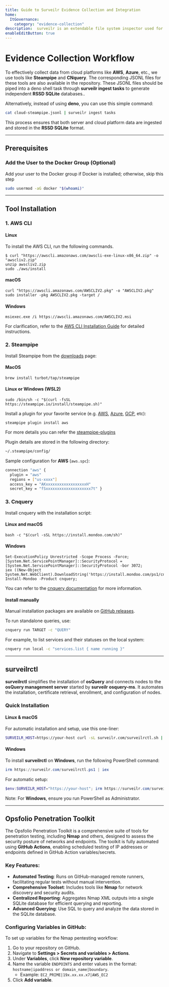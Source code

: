 ```yaml
---
title: Guide to Surveilr Evidence Collection and Integration
home:
  ItGovernance:
    category: "evidence-collection"
description:  surveilr is an extendable file system inspector used for performing surveillance of machine resources. It is designed to walk through resources like file systems and generate an SQLite database, which can then be consumed by any computing environment that supports SQLite.
enableEditButton: true
---
```


# Evidence Collection Workflow

To effectively collect data from cloud platforms like **AWS**, **Azure**, etc., we use tools like **Steampipe** and **CNquery**. The corresponding JSONL files for these tools are also available in the repository. These JSONL files should be piped into a deno shell task through **surveilr ingest tasks** to generate independent **RSSD SQLite** databases..

Alternatively, instead of using **deno**, you can use this simple command:

```bash
cat cloud-steampipe.jsonl | surveilr ingest tasks
```

This process ensures that both server and cloud platform data are ingested and stored in the **RSSD SQLite** format.

---

## **Prerequisites**

### **Add the User to the Docker Group (Optional)**

Add your user to the Docker group if Docker is installed; otherwise, skip this
step

```bash
sudo usermod -aG docker "$(whoami)"
```

---

## **Tool Installation**

### **1. AWS CLI**

#### Linux
To install the AWS CLI, run the following commands.

```
$ curl "https://awscli.amazonaws.com/awscli-exe-linux-x86_64.zip" -o "awscliv2.zip"
unzip awscliv2.zip
sudo ./aws/install
```

#### macOS

```
curl "https://awscli.amazonaws.com/AWSCLIV2.pkg" -o "AWSCLIV2.pkg"
sudo installer -pkg AWSCLIV2.pkg -target /
```

#### Windows
```
msiexec.exe /i https://awscli.amazonaws.com/AWSCLIV2.msi
```

For clarification, refer to the [AWS CLI Installation Guide](https://docs.aws.amazon.com/cli/latest/userguide/getting-started-install.html#getting-started-install-instructions) for detailed instructions.

### **2. Steampipe**

Install Steampipe from the [downloads](https://steampipe.io/downloads) page:

#### MacOS
```
brew install turbot/tap/steampipe
```

#### Linux or Windows (WSL2)
```
sudo /bin/sh -c "$(curl -fsSL https://steampipe.io/install/steampipe.sh)"
```

Install a plugin for your favorite service (e.g. [AWS](https://hub.steampipe.io/plugins/turbot/aws), [Azure](https://hub.steampipe.io/plugins/turbot/azure), [GCP](https://hub.steampipe.io/plugins/turbot/gcp), etc):

```
steampipe plugin install aws
```

For more details you can refer the [steampipe-plugins](https://steampipe.io/docs/managing/plugins#managing-plugins)

Plugin details are stored in the following directory:

```bash
~/.steampipe/config/
```

Sample configuration for **AWS** (`aws.spc`):

```bash
connection "aws" {
  plugin = "aws"
  regions = ["us-xxxx"]
  access_key = "AKxxxxxxxxxxxxxxxxxxH"
  secret_key = "fSxxxxxxxxxxxxxxxxxxxx7t" }
```

### **3. Cnquery**

Install cnquery with the installation script:

#### Linux and macOS
```
bash -c "$(curl -sSL https://install.mondoo.com/sh)"
```

#### Windows
```
Set-ExecutionPolicy Unrestricted -Scope Process -Force;
[System.Net.ServicePointManager]::SecurityProtocol = [System.Net.ServicePointManager]::SecurityProtocol -bor 3072;
iex ((New-Object System.Net.WebClient).DownloadString('https://install.mondoo.com/ps1/cnquery'));
Install-Mondoo -Product cnquery;
```

You can refer to the [cnquery documentation](https://mondoo.com/docs/cnquery/index.html) for more information.

#### Install manually
Manual installation packages are available on [GitHub releases](https://github.com/mondoohq/cnquery/releases/latest).


To run standalone queries, use:

```bash
cnquery run TARGET -c "QUERY"
```

For example, to list services and their statuses on the local system:

```bash
cnquery run local -c "services.list { name running }"
```

---

## **surveilrctl**

**surveilrctl** simplifies the installation of **osQuery** and connects nodes to
the **osQuery management server** started by **surveilr osquery-ms**. It
automates the installation, certificate retrieval, enrollment, and configuration
of nodes.

### **Quick Installation**

#### **Linux & macOS**

For automatic installation and setup, use this one-liner:

```bash
SURVEILR_HOST=https://your-host curl -sL surveilr.com/surveilrctl.sh | bash
```

#### **Windows**

To install **surveilrctl** on **Windows**, run the following PowerShell command:

```powershell
irm https://surveilr.com/surveilrctl.ps1 | iex
```

For automatic setup:

```powershell
$env:SURVEILR_HOST="https://your-host"; irm https://surveilr.com/surveilrctl.ps1 | iex
```

Note: For **Windows**, ensure you run PowerShell as Administrator.

---

## **Opsfolio Penetration Toolkit**

The Opsfolio Penetration Toolkit is a comprehensive suite of tools for
penetration testing, including **Nmap** and others, designed to assess the
security posture of networks and endpoints. The toolkit is fully automated using
**GitHub Actions**, enabling scheduled testing of IP addresses or endpoints
defined in GitHub Action variables/secrets.

### **Key Features:**

- **Automated Testing**: Runs on GitHub-managed remote runners, facilitating
  regular tests without manual intervention.
- **Comprehensive Toolset**: Includes tools like **Nmap** for network discovery
  and security audits.
- **Centralized Reporting**: Aggregates Nmap XML outputs into a single SQLite
  database for efficient querying and reporting.
- **Advanced Querying**: Use SQL to query and analyze the data stored in the
  SQLite database.

### **Configuring Variables in GitHub:**

To set up variables for the Nmap pentesting workflow:

1. Go to your repository on GitHub.
2. Navigate to **Settings > Secrets and variables > Actions**.
3. Under **Variables**, click **New repository variable**.
4. Name the variable `ENDPOINTS` and enter values in the format:
   `hostname|ipaddress or domain_name|boundary`.
   - Example: `EC2_PRIME|19x.xx.xx.x7|AWS_EC2`
5. Click **Add variable**.

